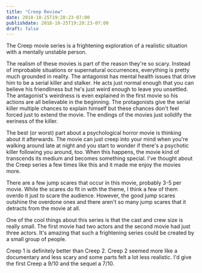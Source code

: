 ```yaml
---
title: "Creep Review"
date: 2018-10-25T19:28:23-07:00
publishdate: 2018-10-25T19:28:23-07:00
draft: false
---
```


The Creep movie series is a frightening exploration of a realistic situation with a mentally unstable person.

The realism of these movies is part of the reason they're so scary. Instead of improbable situations or supernatural occurrences, everything is pretty much grounded in reality. The antagonist has mental health issues that drive him to be a serial killer and stalker. He acts just normal enough that you can believe his friendliness but he's just weird enough to leave you unsettled. The antagonist's weirdness is even explained in the first movie so his actions are all believable in the beginning. The protagonists give the serial killer multiple chances to explain himself but these chances don't feel forced just to extend the movie. The endings of the movies just solidify the eeriness of the killer.

The best (or worst) part about a psychological horror movie is thinking about it afterwards. The movie can just creep into your mind when you're walking around late at night and you start to wonder if there's a psychotic killer following you around, too. When this happens, the movie kind of transcends its medium and becomes something special. I've thought about the Creep series a few times like this and it made me enjoy the movies more.

There are a few jump scares that occur in this movie, probably 3-5 per movie. While the scares do fit in with the theme, I think a few of them overdo it just to scare the audience. However, the good jump scares outshine the overdone ones and there aren't so many jump scares that it detracts from the movie at all.

One of the cool things about this series is that the cast and crew size is really small. The first movie had two actors and the second movie had just three actors. It's amazing that such a frightening series could be created by a small group of people.

Creep 1 is definitely better than Creep 2. Creep 2 seemed more like a documentary and less scary and some parts felt a lot less realistic. I'd give the first Creep a 9/10 and the sequel a 7/10.
